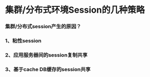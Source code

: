 # 集群/分布式环境Session的几种策略 <br>

### 集群/分布式session产生的原因？ 

### 1、粘性session

### 2、应用服务器间的session复制共享

### 3、基于cache DB缓存的session共享

